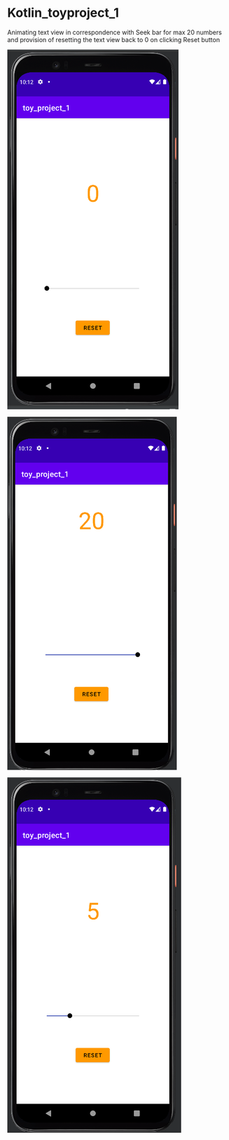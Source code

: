 # Kotlin_toyproject_1
Animating text view in correspondence with Seek bar for max 20 numbers and provision of resetting the text view back to 0 on clicking Reset button

![1.](/Image/1.png)

![2.](/Image/2.png)

![3.](/Image/3.png)
